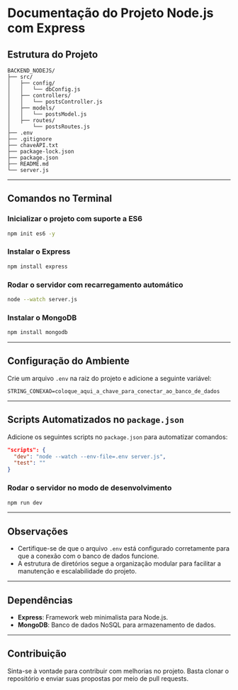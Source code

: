 
# Documentação do Projeto Node.js com Express

## Estrutura do Projeto

```
BACKEND_NODEJS/
├── src/
│   ├── config/
│   │   └── dbConfig.js
│   ├── controllers/
│   │   └── postsController.js
│   ├── models/
│   │   └── postsModel.js
│   ├── routes/
│       └── postsRoutes.js
├── .env
├── .gitignore
├── chaveAPI.txt
├── package-lock.json
├── package.json
├── README.md
└── server.js
```

---

## Comandos no Terminal

### Inicializar o projeto com suporte a ES6
```bash
npm init es6 -y
```

### Instalar o Express
```bash
npm install express
```

### Rodar o servidor com recarregamento automático
```bash
node --watch server.js
```

### Instalar o MongoDB
```bash
npm install mongodb
```

---

## Configuração do Ambiente

Crie um arquivo `.env` na raiz do projeto e adicione a seguinte variável:
```
STRING_CONEXAO=coloque_aqui_a_chave_para_conectar_ao_banco_de_dados
```

---

## Scripts Automatizados no `package.json`

Adicione os seguintes scripts no `package.json` para automatizar comandos:

```json
"scripts": {
  "dev": "node --watch --env-file=.env server.js",
  "test": ""
}
```

### Rodar o servidor no modo de desenvolvimento
```bash
npm run dev
```

---

## Observações

- Certifique-se de que o arquivo `.env` está configurado corretamente para que a conexão com o banco de dados funcione.
- A estrutura de diretórios segue a organização modular para facilitar a manutenção e escalabilidade do projeto.

---

## Dependências

- **Express**: Framework web minimalista para Node.js.
- **MongoDB**: Banco de dados NoSQL para armazenamento de dados.

---

## Contribuição

Sinta-se à vontade para contribuir com melhorias no projeto. Basta clonar o repositório e enviar suas propostas por meio de pull requests.
